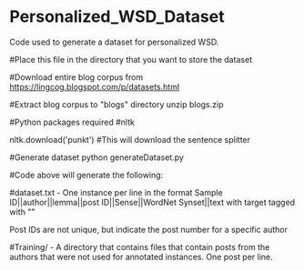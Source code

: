 # Personalized_WSD_Dataset
Code used to generate a dataset for personalized WSD.



#Place this file in the directory that you want to store the dataset

#Download entire blog corpus from https://lingcog.blogspot.com/p/datasets.html

#Extract blog corpus to "blogs" directory
unzip blogs.zip

#Python packages required
#nltk

nltk.download('punkt') #This will download the sentence splitter

#Generate dataset
python generateDataset.py 

#Code above will generate the following:

#dataset.txt - One instance per line in the format Sample ID||author||lemma||post ID||Sense||WordNet Synset||text with target tagged with "<b></b>"

Post IDs are not unique, but indicate the post number for a specific author 

#Training/  - A directory that contains files that contain posts from the authors that were not used for annotated instances. One post per line.



